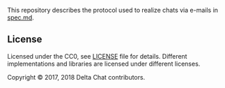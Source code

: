 This repository describes the protocol used to realize chats via e-mails
in [spec.md](./spec.md).

License
--------------------------------------------------------------------------------

Licensed under the CC0, see [LICENSE](./LICENSE) file for details.
Different implementations and libraries are licensed under different licenses.

Copyright © 2017, 2018 Delta Chat contributors.
